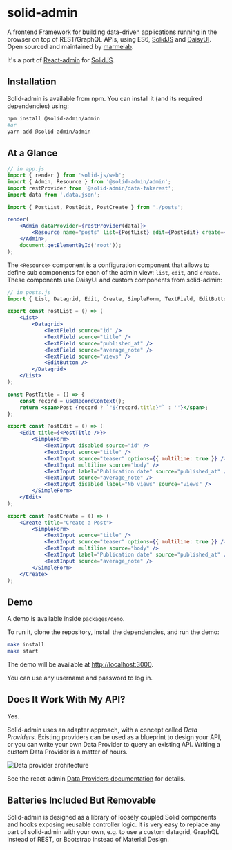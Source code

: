 # solid-admin

A frontend Framework for building data-driven applications running in the browser on top of REST/GraphQL APIs, using ES6, [SolidJS](https://www.solidjs.com/) and [DaisyUI](https://daisyui.com/). Open sourced and maintained by [marmelab](https://marmelab.com/).

It's a port of [React-admin](https://marmelab.com/react-admin) for [SolidJS](https://www.solidjs.com/).

## Installation

Solid-admin is available from npm. You can install it (and its required dependencies) using:

```sh
npm install @solid-admin/admin
#or
yarn add @solid-admin/admin
```

## At a Glance

```jsx
// in app.js
import { render } from 'solid-js/web';
import { Admin, Resource } from '@solid-admin/admin';
import restProvider from '@solid-admin/data-fakerest';
import data from '.data.json';

import { PostList, PostEdit, PostCreate } from './posts';

render(
    <Admin dataProvider={restProvider(data)}>
        <Resource name="posts" list={PostList} edit={PostEdit} create={PostCreate} />
    </Admin>,
    document.getElementById('root'));
);
```

The `<Resource>` component is a configuration component that allows to define sub components for each of the admin view: `list`, `edit`, and `create`. These components use DaisyUI and custom components from solid-admin:

```jsx
// in posts.js
import { List, Datagrid, Edit, Create, SimpleForm, TextField, EditButton, TextInput, useRecordContext } from '@solid-admin/admin';

export const PostList = () => (
    <List>
        <Datagrid>
            <TextField source="id" />
            <TextField source="title" />
            <TextField source="published_at" />
            <TextField source="average_note" />
            <TextField source="views" />
            <EditButton />
        </Datagrid>
    </List>
);

const PostTitle = () => {
    const record = useRecordContext();
    return <span>Post {record ? `"${record.title}"` : ''}</span>;
};

export const PostEdit = () => (
    <Edit title={<PostTitle />}>
        <SimpleForm>
            <TextInput disabled source="id" />
            <TextInput source="title" />
            <TextInput source="teaser" options={{ multiline: true }} />
            <TextInput multiline source="body" />
            <TextInput label="Publication date" source="published_at" />
            <TextInput source="average_note" />
            <TextInput disabled label="Nb views" source="views" />
        </SimpleForm>
    </Edit>
);

export const PostCreate = () => (
    <Create title="Create a Post">
        <SimpleForm>
            <TextInput source="title" />
            <TextInput source="teaser" options={{ multiline: true }} />
            <TextInput multiline source="body" />
            <TextInput label="Publication date" source="published_at" />
            <TextInput source="average_note" />
        </SimpleForm>
    </Create>
);
```

## Demo

A demo is available inside `packages/demo`.

To run it, clone the repository, install the dependencies, and run the demo:

```sh
make install
make start
```

The demo will be available at [http://localhost:3000](http://localhost:3000).

You can use any username and password to log in.

## Does It Work With My API?

Yes.

Solid-admin uses an adapter approach, with a concept called *Data Providers*. Existing providers can be used as a blueprint to design your API, or you can write your own Data Provider to query an existing API. Writing a custom Data Provider is a matter of hours.

![Data provider architecture](https://marmelab.com/react-admin/img/data-provider.png)

See the react-admin [Data Providers documentation](https://marmelab.com/react-admin/DataProviders.html) for details.

## Batteries Included But Removable

Solid-admin is designed as a library of loosely coupled Solid components and hooks exposing reusable controller logic. It is very easy to replace any part of solid-admin with your own, e.g. to use a custom datagrid, GraphQL instead of REST, or Bootstrap instead of Material Design.